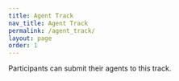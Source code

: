 ```yaml
---
title: Agent Track
nav_title: Agent Track
permalink: /agent_track/
layout: page
order: 1
---
```


Participants can submit their agents to this track.